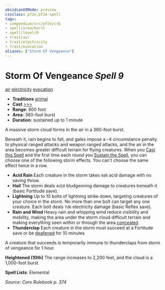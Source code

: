 ```yaml
---
obsidianUIMode: preview
cssclass: pf2e,pf2e-spell
tags:
- compendium/src/pf2e/crb
- spell/area/burst
- spell/level/9
- trait/air
- trait/electricity
- trait/evocation
aliases: ["Storm Of Vengeance"]
---
```

# Storm Of Vengeance *Spell 9*   
[air](rules/traits/air.md "Air Energy & Element Trait")  [electricity](rules/traits/electricity.md "Electricity Energy & Element Trait")  [evocation](rules/traits/evocation.md "Evocation School Trait")  

- **Traditions** [primal](rules/traits/primal.md "Primal Tradition Trait")
- **Cast** [>>>](rules/core-rulebook/chapter-9-playing-the-game.md#Actions "Three-Action") 
- **Range**: 800 foot
- **Area**: 360-foot burst
- **Duration**: sustained up to 1 minute

A massive storm cloud forms in the air in a 360-foot burst.

Beneath it, rain begins to fall, and gales impose a –4 circumstance penalty to physical ranged attacks and weapon ranged attacks, and the air in the area becomes greater difficult terrain for flying creatures. When you [Cast this Spell](rules/actions/cast-a-spell.md) and the first time each round you [Sustain the Spell](rules/actions/sustain-a-spell.md), you can choose one of the following storm effects. You can't choose the same effect twice in a row.

- **Acid Rain** Each creature in the storm takes `4d8` acid damage with no saving throw.
- **Hail** The storm deals `4d10` bludgeoning damage to creatures beneath it (basic Fortitude save).
- **Lightning** Up to 10 bolts of lightning strike down, targeting creatures of your choice in the storm. No more than one bolt can target any one creature. Each bolt deals `7d6` electricity damage (basic Reflex save).
- **Rain and Wind** Heavy rain and whipping wind reduce visibility and mobility, making the area under the storm cloud difficult terrain and making everything seen within or through the area [concealed](rules/conditions.md#Concealed).
- **Thunderclap** Each creature in the storm must succeed at a Fortitude save or be [deafened](rules/conditions.md#Deafened) for 10 minutes

A creature that succeeds is temporarily immune to thunderclaps from storm of vengeance for 1 hour.

**Heightened (10th)** The range increases to 2,200 feet, and the cloud is a 1,000-foot burst.

**Spell Lists**: Elemental

*Source: Core Rulebook p. 374*